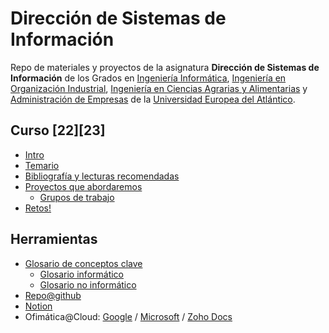 # Dirección de Sistemas de Información

Repo de materiales y proyectos de la asignatura **Dirección de Sistemas de Información** de los Grados en [Ingeniería Informática](https://www.uneatlantico.es/escuela-politecnica-superior/estudios-grado-oficial-en-ingenieria-informatica), [Ingeniería en Organización Industrial](), [Ingeniería en Ciencias Agrarias y Alimentarias]() y [Administración de Empresas]() de la [Universidad Europea del Atlántico](https://www.uneatlantico.es). 

## Curso [22][23]

* [Intro](./temario/introduccion.md)
* [Temario](./temario/temario.md)
* [Bibliografía y lecturas recomendadas](./temario/lecturasBibliografia.md)
* [Proyectos que abordaremos](docs/proyectos.md)
  * [Grupos de trabajo](docs/grupos.md)
* [Retos!](retos/readme.md)

## Herramientas

* [Glosario de conceptos clave](./temario/glosario.md)
    * [Glosario informático](./temario/glosarioInformatico.md)
    * [Glosario no informático](./temario/glosarioNoInformatico.md)
* [Repo@github](https://github.com/mmasias)
* [Notion](https://www.notion.so)
* Ofimática@Cloud: [Google](https://drive.google.com/) / [Microsoft](https://www.office.com/?auth=1) / [Zoho Docs](https://workdrive.zoho.eu/home)

